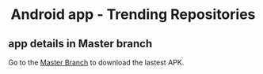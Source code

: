 
<h1 align="center"> Android app - Trending Repositories</h1>

## app details in Master branch
Go to the [Master Branch](https://github.com/XinhangXu/Github_Trending_Repos_Android_app/blob/master/) to download the lastest APK.


